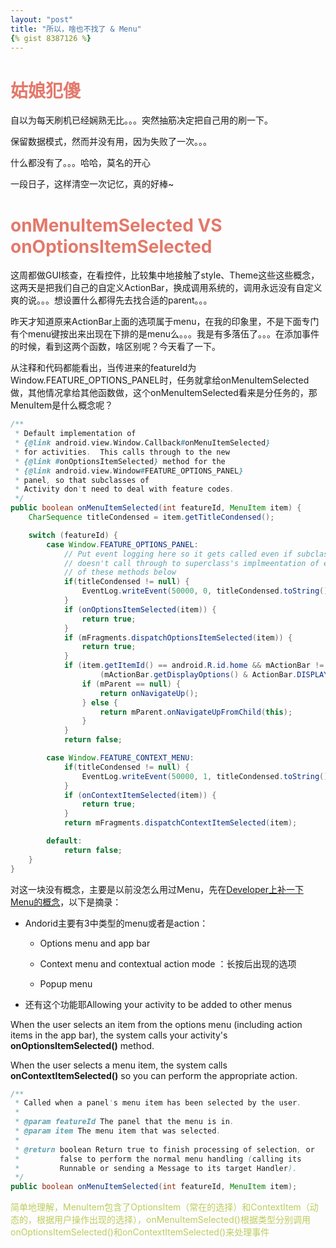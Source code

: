 ```yaml
---
layout: "post"
title: "所以，啥也不找了 & Menu"
{% gist 8387126 %}
---
```

# <font color="#e3796b">姑娘犯傻</font>
自以为每天刷机已经娴熟无比。。。突然抽筋决定把自己用的刷一下。

保留数据模式，然而并没有用，因为失败了一次。。。

什么都没有了。。。哈哈，莫名的开心

一段日子，这样清空一次记忆，真的好棒~

# <font color="#e3796b">onMenuItemSelected VS onOptionsItemSelected</font>
这周都做GUI核查，在看控件，比较集中地接触了style、Theme这些这些概念，这两天是把我们自己的自定义ActionBar，换成调用系统的，调用永远没有自定义爽的说。。。想设置什么都得先去找合适的parent。。。

昨天才知道原来ActionBar上面的选项属于menu，在我的印象里，不是下面专门有个menu键按出来出现在下排的是menu么。。。我是有多落伍了。。。在添加事件的时候，看到这两个函数，啥区别呢？今天看了一下。

从注释和代码都能看出，当传进来的featureId为Window.FEATURE_OPTIONS_PANEL时，任务就拿给onMenuItemSelected做，其他情况拿给其他函数做，这个onMenuItemSelected看来是分任务的，那MenuItem是什么概念呢？

```JAVA
/**
 * Default implementation of
 * {@link android.view.Window.Callback#onMenuItemSelected}
 * for activities.  This calls through to the new
 * {@link #onOptionsItemSelected} method for the
 * {@link android.view.Window#FEATURE_OPTIONS_PANEL}
 * panel, so that subclasses of
 * Activity don't need to deal with feature codes.
 */
public boolean onMenuItemSelected(int featureId, MenuItem item) {
    CharSequence titleCondensed = item.getTitleCondensed();

    switch (featureId) {
        case Window.FEATURE_OPTIONS_PANEL:
            // Put event logging here so it gets called even if subclass
            // doesn't call through to superclass's implmeentation of each
            // of these methods below
            if(titleCondensed != null) {
                EventLog.writeEvent(50000, 0, titleCondensed.toString());
            }
            if (onOptionsItemSelected(item)) {
                return true;
            }
            if (mFragments.dispatchOptionsItemSelected(item)) {
                return true;
            }
            if (item.getItemId() == android.R.id.home && mActionBar != null &&
                    (mActionBar.getDisplayOptions() & ActionBar.DISPLAY_HOME_AS_UP) != 0) {
                if (mParent == null) {
                    return onNavigateUp();
                } else {
                    return mParent.onNavigateUpFromChild(this);
                }
            }
            return false;

        case Window.FEATURE_CONTEXT_MENU:
            if(titleCondensed != null) {
                EventLog.writeEvent(50000, 1, titleCondensed.toString());
            }
            if (onContextItemSelected(item)) {
                return true;
            }
            return mFragments.dispatchContextItemSelected(item);

        default:
            return false;
    }
}

```

对这一块没有概念，主要是以前没怎么用过Menu，先在[Developer上补一下Menu的概念](http://developer.android.com/guide/topics/ui/menus.html)，以下是摘录：

* Andorid主要有3中类型的menu或者是action：
  * Options menu and app bar

  * Context menu and contextual action mode ：长按后出现的选项

  * Popup menu

* 还有这个功能耶Allowing your activity to be added to other menus

When the user selects an item from the options menu (including action items in the app bar), the system calls your activity's __onOptionsItemSelected()__ method.

When the user selects a menu item, the system calls __onContextItemSelected()__ so you can perform the appropriate action.

```JAVA
/**
 * Called when a panel's menu item has been selected by the user.
 *
 * @param featureId The panel that the menu is in.
 * @param item The menu item that was selected.
 *
 * @return boolean Return true to finish processing of selection, or
 *         false to perform the normal menu handling (calling its
 *         Runnable or sending a Message to its target Handler).
 */
public boolean onMenuItemSelected(int featureId, MenuItem item);

```

<font color="#becc5d">简单地理解，MenuItem包含了OptionsItem（常在的选择）和ContextItem（动态的，根据用户操作出现的选择），onMenuItemSelected()根据类型分别调用onOptionsItemSelected()和onContextItemSelected()来处理事件</font>
